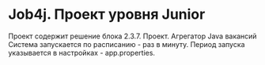 # Job4j. Проект уровня Junior
Проект содержит решение блока 2.3.7. Проект. Агрегатор Java вакансий
Система запускается по расписанию - раз в минуту.  Период запуска указывается в настройках - app.properties. 




